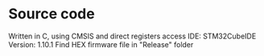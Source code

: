 # Source code

Written in C, using CMSIS and direct registers access 
IDE: STM32CubeIDE Version: 1.10.1 
Find HEX firmware file in "Release" folder 